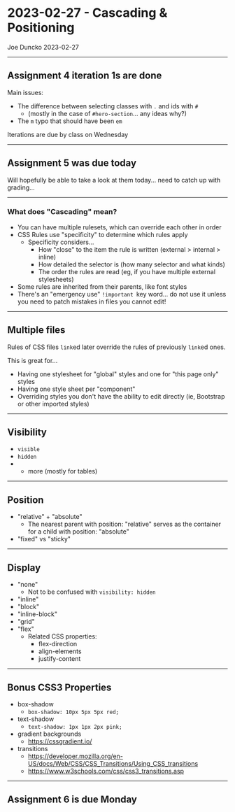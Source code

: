 # 2023-02-27 - Cascading & Positioning

Joe Duncko 2023-02-27

---

## Assignment 4 iteration 1s are done

Main issues:

- The difference between selecting classes with `.` and ids with `#`
  - (mostly in the case of `#hero-section`... any ideas why?)
- The `m` typo that should have been `em`

Iterations are due by class on Wednesday

---

## Assignment 5 was due today

Will hopefully be able to take a look at them today... need to catch up with grading...

---

### What does "Cascading" mean?

- You can have multiple rulesets, which can override each other in order
- CSS Rules use "specificity" to determine which rules apply
  - Specificity considers...
    - How "close" to the item the rule is written (external > internal > inline)
    - How detailed the selector is (how many selector and what kinds)
    - The order the rules are read (eg, if you have multiple external stylesheets)
- Some rules are inherited from their parents, like font styles
- There's an "emergency use" `!important `key word... do not use it unless you need to patch mistakes in files you cannot edit!

---

## Multiple files

Rules of CSS files `link`ed later override the rules of previously `link`ed ones.

This is great for...

- Having one stylesheet for "global" styles and one for "this page only" styles
- Having one style sheet per "component"
- Overriding styles you don't have the ability to edit directly (ie, Bootstrap or other imported styles)

---

## Visibility

- `visible`
- `hidden`
- - more (mostly for tables)

---

## Position

- "relative" + "absolute"
  - The nearest parent with position: "relative" serves as the container for a child with position: "absolute"
- "fixed" vs "sticky"

---

## Display

- "none"
  - Not to be confused with `visibility: hidden`
- "inline"
- "block"
- "inline-block"
- "grid"
- "flex"
  - Related CSS properties:
    - flex-direction
    - align-elements
    - justify-content

---

## Bonus CSS3 Properties

- box-shadow
  - `box-shadow: 10px 5px 5px red;`
- text-shadow
  - `text-shadow: 1px 1px 2px pink;`
- gradient backgrounds
  - https://cssgradient.io/
- transitions
  - https://developer.mozilla.org/en-US/docs/Web/CSS/CSS_Transitions/Using_CSS_transitions
  - https://www.w3schools.com/css/css3_transitions.asp

---

## Assignment 6 is due Monday

